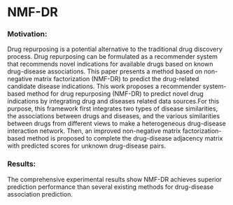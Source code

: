 # NMF-DR
### Motivation: 
Drug repurposing is a potential alternative to the traditional drug discovery process. Drug
repurposing can be formulated as a recommender system that recommends novel indications for available
drugs based on known drug-disease associations. This paper presents a method based on non-negative
matrix factorization (NMF-DR) to predict the drug-related candidate disease indications. This work
proposes a recommender system-based method for drug repurposing (NMF-DR) to predict novel drug
indications by integrating drug and diseases related data sources.For this purpose, this framework first
integrates two types of disease similarities, the associations between drugs and diseases, and the
various similarities between drugs from different views to make a heterogeneous drug-disease interaction
network. Then, an improved non-negative matrix factorization-based method is proposed to complete the
drug-disease adjacency matrix with predicted scores for unknown drug-disease pairs.
### Results: 
The comprehensive experimental results show NMF-DR achieves superior prediction
performance than several existing methods for drug-disease association prediction.
